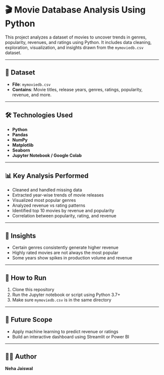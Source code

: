 # 🎬 Movie Database Analysis Using Python

This project analyzes a dataset of movies to uncover trends in genres, popularity, revenues, and ratings using Python. It includes data cleaning, exploration, visualization, and insights drawn from the `mymoviedb.csv` dataset.

---

## 📁 Dataset

- **File**: `mymoviedb.csv`
- **Contains**: Movie titles, release years, genres, ratings, popularity, revenue, and more.

---

## 🛠️ Technologies Used

- **Python**
- **Pandas**
- **NumPy**
- **Matplotlib**
- **Seaborn**
- **Jupyter Notebook / Google Colab**

---

## 📊 Key Analysis Performed

- Cleaned and handled missing data
- Extracted year-wise trends of movie releases
- Visualized most popular genres
- Analyzed revenue vs rating patterns
- Identified top 10 movies by revenue and popularity
- Correlation between popularity, rating, and revenue

---

## 🧠 Insights

- Certain genres consistently generate higher revenue
- Highly rated movies are not always the most popular
- Some years show spikes in production volume and revenue

---

## 🚀 How to Run

1. Clone this repository  
2. Run the Jupyter notebook or script using Python 3.7+
3. Make sure `mymoviedb.csv` is in the same directory

---

## 📌 Future Scope

- Apply machine learning to predict revenue or ratings
- Build an interactive dashboard using Streamlit or Power BI

---

## 👩‍💻 Author

**Neha Jaiswal**  


